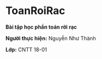 # ToanRoiRac

**Bài tập học phần toán rời rạc**

**Người thực hiện:** Nguyễn Như Thành

**Lớp:** CNTT 18-01
